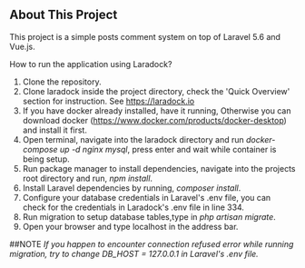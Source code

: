 ## About This Project

This project is a simple posts comment system on top of Laravel 5.6 and Vue.js.

How to run the application using Laradock?

1. Clone the repository.
2. Clone laradock inside the project directory, check the 'Quick Overview' section for instruction. See https://laradock.io
3. If you have docker already installed, have it running, Otherwise you can download docker (https://www.docker.com/products/docker-desktop) and install it first.
4. Open terminal, navigate into the laradock directory and run _docker-compose up -d nginx mysql_, press enter and wait while container is being setup.
5. Run package manager to install dependencies, navigate into the projects root directory and run, _npm install_.
6. Install Laravel dependencies by running, _composer install_.
7. Configure your database credentials in Laravel's .env file, you can check for the credentials in Laradock's .env file in line 334.
8. Run migration to setup database tables,type in _php artisan migrate_.
9. Open your browser and type localhost in the address bar.


##NOTE
_If you happen to encounter connection refused error while running migration, try to change DB_HOST = 127.0.0.1 in Laravel's .env file._

